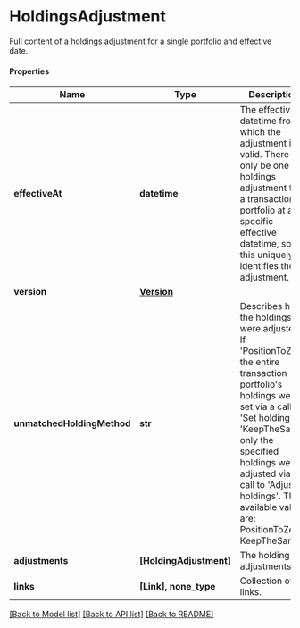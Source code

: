 # HoldingsAdjustment

Full content of a holdings adjustment for a single portfolio and effective date.

#### Properties
Name | Type | Description | Notes
------------ | ------------- | ------------- | -------------
**effectiveAt** | **datetime** | The effective datetime from which the adjustment is valid. There can only be one holdings adjustment for a transaction portfolio at a specific effective datetime, so this uniquely identifies the adjustment. | 
**version** | [**Version**](Version.md) |  | 
**unmatchedHoldingMethod** | **str** | Describes how the holdings were adjusted. If &#x27;PositionToZero&#x27; the entire transaction portfolio&#x27;s holdings were set via a call to &#x27;Set holdings&#x27;. If &#x27;KeepTheSame&#x27; only the specified holdings were adjusted via a call to &#x27;Adjust holdings&#x27;. The available values are: PositionToZero, KeepTheSame | 
**adjustments** | **[HoldingAdjustment]** | The holding adjustments. | 
**links** | **[Link], none_type** | Collection of links. | [optional] 

[[Back to Model list]](../README.md#documentation-for-models) [[Back to API list]](../README.md#documentation-for-api-endpoints) [[Back to README]](../README.md)

